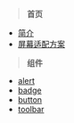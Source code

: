 >**首页**
* [简介](/)
* [屏幕适配方案](/autoscreen)
  

>**组件**
* [alert](/compoments/alert)
* [badge](/compoments/badge)
* [button](/compoments/button) 
* [toolbar](/compoments/toolbar)